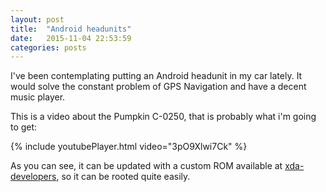 ```yaml
---
layout: post
title:  "Android headunits"
date:   2015-11-04 22:53:59
categories: posts
---
```

I've been contemplating putting an Android headunit in my car lately.
It would solve the constant problem of GPS Navigation and have a decent music player.

This is a video about the Pumpkin C-0250, that is probably what i'm going to get:

{% include youtubePlayer.html video="3pO9Xlwi7Ck" %}

As you can see, it can be updated with a custom ROM available at [xda-developers][xda-developers], so it can be rooted quite easily.

[xda-developers]: http://xda-developers.com/